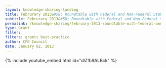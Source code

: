 ```yaml
---
layout: knowledge-sharing-landing
title: Februrary 2013&#58; Roundtable with Federal and Non-Federal Stakeholders on Proposed Uniform Guidance
subtitle: Februrary 2013&#58; Roundtable with Federal and Non-Federal Stakeholders on Proposed Uniform Guidance
permalink: /knowledge-sharing/february-2013-roundtable-with-federal-and-non-federal-stakeholders-on-proposed-uniform-guidance/
type: Grant
filler:  
filters: grants best-practice
author: CFO Council 
date: January 02, 2013
---
```


{% include youtube_embed.html id="dlZfb9ALBck" %}  
